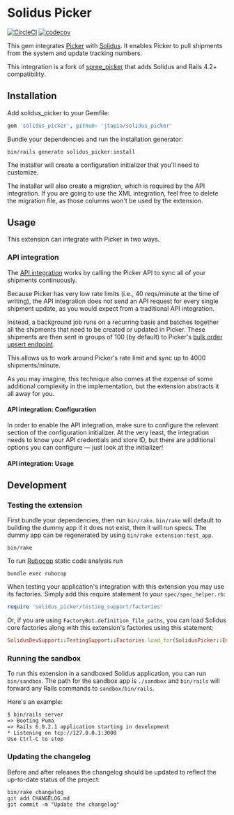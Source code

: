 # Solidus Picker

[![CircleCI](https://circleci.com/gh/solidusio-contrib/solidus_picker.svg?style=shield)](https://circleci.com/gh/solidusio-contrib/solidus_picker)
[![codecov](https://codecov.io/gh/solidusio-contrib/solidus_picker/branch/master/graph/badge.svg)](https://codecov.io/gh/solidusio-contrib/solidus_picker)

This gem integrates [Picker](http://www.picker.com) with [Solidus](http://solidus.io). It
enables Picker to pull shipments from the system and update tracking numbers.

This integration is a fork of [spree_picker](https://github.com/DynamoMTL/spree_picker)
that adds Solidus and Rails 4.2+ compatibility.

## Installation

Add solidus_picker to your Gemfile:

```ruby
gem 'solidus_picker', github: 'jtapia/solidus_picker'
```

Bundle your dependencies and run the installation generator:

```shell
bin/rails generate solidus_picker:install
```

The installer will create a configuration initializer that you'll need to customize.

The installer will also create a migration, which is required by the API integration. If you are
going to use the XML integration, feel free to delete the migration file, as those columns won't be
used by the extension.

## Usage

This extension can integrate with Picker in two ways.


### API integration

The [API integration](https://www.picker.com/docs/api/) works by calling the Picker API
to sync all of your shipments continuously.

Because Picker has very low rate limits (i.e., 40 reqs/minute at the time of writing), the
API integration does not send an API request for every single shipment update, as you would expect
from a traditional API integration.

Instead, a background job runs on a recurring basis and batches together all the shipments that need
to be created or updated in Picker. These shipments are then sent in groups of 100 (by default)
to Picker's [bulk order upsert endpoint](https://www.picker.com/docs/api/orders/create-update-multiple-orders/).

This allows us to work around Picker's rate limit and sync up to 4000 shipments/minute.

As you may imagine, this technique also comes at the expense of some additional complexity in the
implementation, but the extension abstracts it all away for you.

#### API integration: Configuration

In order to enable the API integration, make sure to configure the relevant section of the
configuration initializer. At the very least, the integration needs to know your API credentials
and store ID, but there are additional options you can configure — just look at the initializer!

#### API integration: Usage


## Development

### Testing the extension

First bundle your dependencies, then run `bin/rake`. `bin/rake` will default to building the dummy
app if it does not exist, then it will run specs. The dummy app can be regenerated by using
`bin/rake extension:test_app`.

```shell
bin/rake
```

To run [Rubocop](https://github.com/bbatsov/rubocop) static code analysis run

```shell
bundle exec rubocop
```

When testing your application's integration with this extension you may use its factories.
Simply add this require statement to your `spec/spec_helper.rb`:

```ruby
require 'solidus_picker/testing_support/factories'
```

Or, if you are using `FactoryBot.definition_file_paths`, you can load Solidus core
factories along with this extension's factories using this statement:

```ruby
SolidusDevSupport::TestingSupport::Factories.load_for(SolidusPicker::Engine)
```

### Running the sandbox

To run this extension in a sandboxed Solidus application, you can run `bin/sandbox`. The path for
the sandbox app is `./sandbox` and `bin/rails` will forward any Rails commands to
`sandbox/bin/rails`.

Here's an example:

```
$ bin/rails server
=> Booting Puma
=> Rails 6.0.2.1 application starting in development
* Listening on tcp://127.0.0.1:3000
Use Ctrl-C to stop
```

### Updating the changelog

Before and after releases the changelog should be updated to reflect the up-to-date status of
the project:

```shell
bin/rake changelog
git add CHANGELOG.md
git commit -m "Update the changelog"
```
